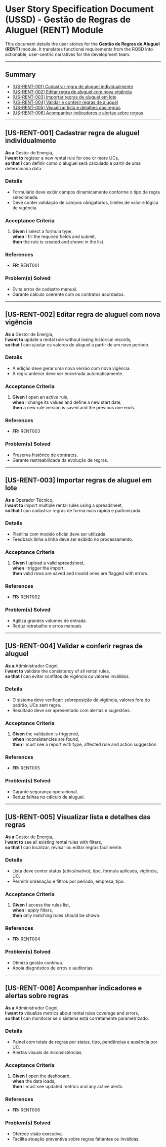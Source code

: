 


# User Story Specification Document (USSD) - Gestão de Regras de Aluguel (RENT) Module

This document details the user stories for the **Gestão de Regras de Aluguel (RENT)** module. It translates functional requirements from the RQSD into actionable, user-centric narratives for the development team.

---

## Summary

- [[US-RENT-001] Cadastrar regra de aluguel individualmente](#us-rent-001-cadastrar-regra-de-aluguel-individualmente)
- [[US-RENT-002] Editar regra de aluguel com nova vigência](#us-rent-002-editar-regra-de-aluguel-com-nova-vigência)
- [[US-RENT-003] Importar regras de aluguel em lote](#us-rent-003-importar-regras-de-aluguel-em-lote)
- [[US-RENT-004] Validar e conferir regras de aluguel](#us-rent-004-validar-e-conferir-regras-de-aluguel)
- [[US-RENT-005] Visualizar lista e detalhes das regras](#us-rent-005-visualizar-lista-e-detalhes-das-regras)
- [[US-RENT-006] Acompanhar indicadores e alertas sobre regras](#us-rent-006-acompanhar-indicadores-e-alertas-sobre-regras)

---

## [US-RENT-001] Cadastrar regra de aluguel individualmente

**As a** Gestor de Energia,  
**I want to** register a new rental rule for one or more UCs,  
**so that** I can definir como o aluguel será calculado a partir de uma determinada data.

### Details
- Formulário deve exibir campos dinamicamente conforme o tipo de regra selecionada.
- Deve conter validação de campos obrigatórios, limites de valor e lógica de vigência.

### Acceptance Criteria
1. **Given** I select a formula type,  
   **when** I fill the required fields and submit,  
   **then** the rule is created and shown in the list.

### References
- **FR:** RENT001

### Problem(s) Solved
- Evita erros de cadastro manual.
- Garante cálculo coerente com os contratos acordados.

---

## [US-RENT-002] Editar regra de aluguel com nova vigência

**As a** Gestor de Energia,  
**I want to** update a rental rule without losing historical records,  
**so that** I can ajustar os valores de aluguel a partir de um novo período.

### Details
- A edição deve gerar uma nova versão com nova vigência.
- A regra anterior deve ser encerrada automaticamente.

### Acceptance Criteria
1. **Given** I open an active rule,  
   **when** I change its values and define a new start date,  
   **then** a new rule version is saved and the previous one ends.

### References
- **FR:** RENT003

### Problem(s) Solved
- Preserva histórico de contratos.
- Garante rastreabilidade da evolução de regras.

---

## [US-RENT-003] Importar regras de aluguel em lote

**As a** Operador Técnico,  
**I want to** import multiple rental rules using a spreadsheet,  
**so that** I can cadastrar regras de forma mais rápida e padronizada.

### Details
- Planilha com modelo oficial deve ser utilizada.
- Feedback linha a linha deve ser exibido no processamento.

### Acceptance Criteria
1. **Given** I upload a valid spreadsheet,  
   **when** I trigger the import,  
   **then** valid rows are saved and invalid ones are flagged with errors.

### References
- **FR:** RENT002

### Problem(s) Solved
- Agiliza grandes volumes de entrada.
- Reduz retrabalho e erros manuais.

---

## [US-RENT-004] Validar e conferir regras de aluguel

**As a** Administrador Cogni,  
**I want to** validate the consistency of all rental rules,  
**so that** I can evitar conflitos de vigência ou valores inválidos.

### Details
- O sistema deve verificar: sobreposição de vigência, valores fora do padrão, UCs sem regra.
- Resultado deve ser apresentado com alertas e sugestões.

### Acceptance Criteria
1. **Given** the validation is triggered,  
   **when** inconsistencies are found,  
   **then** I must see a report with type, affected rule and action suggestion.

### References
- **FR:** RENT005

### Problem(s) Solved
- Garante segurança operacional.
- Reduz falhas no cálculo de aluguel.

---

## [US-RENT-005] Visualizar lista e detalhes das regras

**As a** Gestor de Energia,  
**I want to** see all existing rental rules with filters,  
**so that** I can localizar, revisar ou editar regras facilmente.

### Details
- Lista deve conter status (ativo/inativo), tipo, fórmula aplicada, vigência, UC.
- Permitir ordenação e filtros por período, empresa, tipo.

### Acceptance Criteria
1. **Given** I access the rules list,  
   **when** I apply filters,  
   **then** only matching rules should be shown.

### References
- **FR:** RENT004

### Problem(s) Solved
- Otimiza gestão contínua.
- Apoia diagnóstico de erros e auditorias.

---

## [US-RENT-006] Acompanhar indicadores e alertas sobre regras

**As a** Administrador Cogni,  
**I want to** visualize metrics about rental rules coverage and errors,  
**so that** I can monitorar se o sistema está corretamente parametrizado.

### Details
- Painel com totais de regras por status, tipo, pendências e ausência por UC.
- Alertas visuais de inconsistências.

### Acceptance Criteria
1. **Given** I open the dashboard,  
   **when** the data loads,  
   **then** I must see updated metrics and any active alerts.

### References
- **FR:** RENT006

### Problem(s) Solved
- Oferece visão executiva.
- Facilita atuação preventiva sobre regras faltantes ou inválidas.